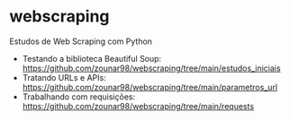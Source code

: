 # webscraping
 Estudos de Web Scraping com Python

- Testando a biblioteca Beautiful Soup: https://github.com/zounar98/webscraping/tree/main/estudos_iniciais
- Tratando URLs e APIs: https://github.com/zounar98/webscraping/tree/main/parametros_url
- Trabalhando com requisições: https://github.com/zounar98/webscraping/tree/main/requests
